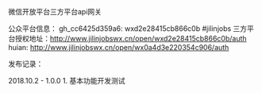 微信开放平台三方平台api网关

公众平台信息： gh_cc6425d359a6: wxd2e28415cb866c0b #jilinjobs
三方平台授权地址：http://www.jilinjobswx.cn/open/wxd2e28415cb866c0b/auth
huian: http://www.jilinjobswx.cn/open/wx0a4d3e220354c906/auth


发布记录：

2018.10.2 - 1.0.0
	1. 基本功能开发测试
